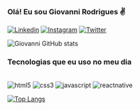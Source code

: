 
### Olá! Eu sou Giovanni Rodrigues ✌️ 

[![Linkedin](https://img.shields.io/badge/LinkedIn-0077B5?style=for-the-badge&logo=linkedin&logoColor=white)](https://www.linkedin.com/in/giovanni-rodrigues/)
[![Instagram](https://img.shields.io/badge/Instagram-E4405F?style=for-the-badge&logo=instagram&logoColor=white)](https://www.instagram.com/joohrd/)
[![Twitter](https://img.shields.io/badge/Twitter-1DA1F2?style=for-the-badge&logo=twitter&logoColor=white)](https://twitter.com/joohrd)


![Giovanni GitHub stats](https://github-readme-stats.vercel.app/api?username=joohrd&show_icons=true&theme=dracula)

### Tecnologias que eu uso no meu dia

<div style="display: inline_block"><br/>
    <img aling="center" alt="html5" src="https://img.shields.io/badge/HTML5-E34F26?style=for-the-badge&logo=html5&logoColor=white" /> 
    <img aling="center" alt="css3" src="https://img.shields.io/badge/CSS3-1572B6?style=for-the-badge&logo=css3&logoColor=white" />
    <img aling="center" alt="javascript" src="https://img.shields.io/badge/JavaScript-F7DF1E?style=for-the-badge&logo=javascript&logoColor=black" />
    <img aling="center" alt="reactnative" src="https://img.shields.io/badge/React_Native-20232A?style=for-the-badge&logo=react&logoColor=61DAFB" />  
</div>

[![Top Langs](https://github-readme-stats.vercel.app/api/top-langs/?username=joohrd)](https://github.com/anuraghazra/github-readme-stats)
